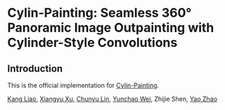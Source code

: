 # Cylin-Painting: Seamless 360° Panoramic Image Outpainting with Cylinder-Style Convolutions
## Introduction
This is the official implementation for [Cylin-Painting]().

[Kang Liao](https://kangliao929.github.io/), [Xiangyu Xu](https://sites.google.com/view/xiangyuxu), [Chunyu Lin](http://faculty.bjtu.edu.cn/8549/), [Yunchao Wei](https://weiyc.github.io/), Zhijie Shen, [Yao Zhao](http://mepro.bjtu.edu.cn/zhaoyao/e_index.htm)
